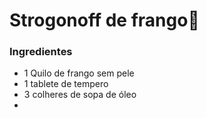 # Strogonoff de frango:chicken:



### Ingredientes

- 1 Quilo de frango sem pele
- 1 tablete de tempero
- 3 colheres de sopa  de óleo
- 



